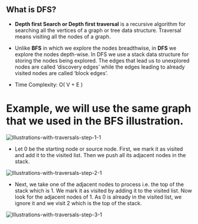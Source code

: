 ## What is DFS?
- **Depth first Search or Depth first traversal** is a recursive algorithm for searching all the vertices of a graph or tree data structure. Traversal means visiting all the nodes of a graph.
- Unlike **BFS** in which we explore the nodes breadthwise, in **DFS** we explore the nodes depth-wise. In DFS we use a stack data structure for storing the nodes being explored. The edges that lead us to unexplored nodes are called ‘discovery edges’ while the edges leading to already visited nodes are called ‘block edges’.

- Time Complexity: 
  O( V + E )
  
 # Example, we will use the same graph that we used in the BFS illustration.
 
 ![Illustrations-with-traversals-step-1-1](https://user-images.githubusercontent.com/64387352/189496903-1a6f8b0e-084c-46fd-8e3c-9a567763f7ae.png)
 
- Let 0 be the starting node or source node. First, we mark it as visited and add it to the visited list. Then we push all its adjacent nodes in the stack.

![Illustrations-with-traversals-step-2-1](https://user-images.githubusercontent.com/64387352/189496921-7daf3b33-a5a6-42d7-9c2e-59cfbe2005ba.png)

- Next, we take one of the adjacent nodes to process i.e. the top of the stack which is 1. We mark it as visited by adding it to the visited list. Now look for the adjacent nodes of 1. As 0 is already in the visited list, we ignore it and we visit 2 which is the top of the stack.

![Illustrations-with-traversals-step-3-1](https://user-images.githubusercontent.com/64387352/189497360-13e49c72-1b16-4908-b780-07a97b39f9ce.png)

